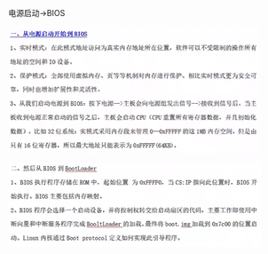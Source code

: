 电源启动->BIOS

![1735549580867](image/01基本概念/1735549580867.png)

![1735549614277](image/01基本概念/1735549614277.png)
